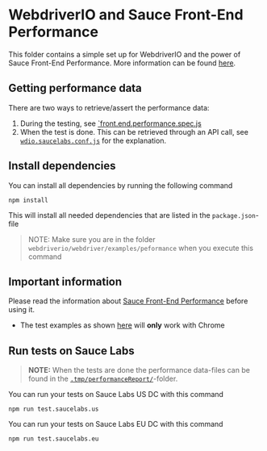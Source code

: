 # WebdriverIO and Sauce Front-End Performance
This folder contains a simple set up for WebdriverIO and the power of Sauce Front-End Performance.
More information can be found [here](https://wiki.saucelabs.com/display/DOCS/Getting+Started+with+Sauce+Front-End+Performance).

## Getting performance data
There are two ways to retrieve/assert the performance data: 
1. During the testing, see [`front.end.performance.spec.js](test/specs/front.end.performance.spec.js) 
2. When the test is done. This can be retrieved through an API call, see [`wdio.saucelabs.conf.js`](test/configs/wdio.saucelabs.conf.js) 
for the explanation.

## Install dependencies
You can install all dependencies by running the following command

    npm install
    
This will install all needed dependencies that are listed in the `package.json`-file

> NOTE: Make sure you are in the folder `webdriverio/webdriver/examples/peformance` when you execute this command
## Important information
Please read the information about [Sauce Front-End Performance](https://wiki.saucelabs.com/display/DOCS/Sauce+Performance+Basics) before using it.

- The test examples as shown [here](./test/specs/front.end.performance.spec.js) will **only** work with Chrome

## Run tests on Sauce Labs
> **NOTE:** When the tests are done the performance data-files can be found in the 
> [`.tmp/performanceReport/`](.tmp/performanceReport)-folder.

You can run your tests on Sauce Labs US DC with this command

    npm run test.saucelabs.us

You can run your tests on Sauce Labs EU DC with this command

    npm run test.saucelabs.eu
